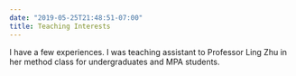 ```yaml
---
date: "2019-05-25T21:48:51-07:00"
title: Teaching Interests
---
```


I have a few experiences. I was teaching assistant to Professor Ling Zhu in her method class for undergraduates and MPA students.
